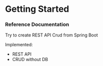 # Getting Started

### Reference Documentation
Try to create REST API Crud from Spring Boot

Implemented:

* REST API
* CRUD without DB